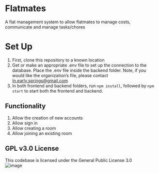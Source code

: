 # Flatmates

A flat management system to allow flatmates to manage costs, communicate and manage tasks/chores

# Set Up

1. First, clone this repository to a known location
2. Get or make an appropriate .env file to set up the connection to the database. Place the .env file inside the backend folder.
   Note, if you would like the organization’s file, please contact [In.early.springs@gmail.com](In.early.springs@gmail.com)
3. In both frontend and backend folders, run `npm install`, followed by `npm start` to start both the frontend and backend.

## Functionality

1. Allow the creation of new accounts
2. Allow sign in
3. Allow creating a room
4. Allow joining an existing room

## GPL v3.0 License

This codebase is licensed under the General Public License 3.0  
![image](https://user-images.githubusercontent.com/51986824/112704167-77579d00-8efe-11eb-8874-8736ac7146f9.png)
